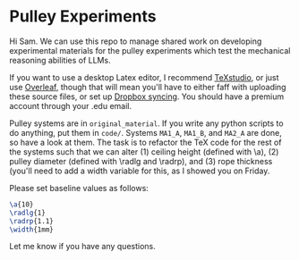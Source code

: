 # Pulley Experiments

Hi Sam. We can use this repo to manage shared work on developing 
experimental materials for the pulley experiments which test the 
mechanical reasoning abilities of LLMs.

If you want to use a desktop Latex editor, I recommend 
[TeXstudio](https://www.texstudio.org/), or just use 
[Overleaf](https://www.overleaf.com/), though that will mean you'll have 
to either faff with uploading these source files, or set up [Dropbox 
syncing](https://www.overleaf.com/learn/how-to/Dropbox_Synchronization). 
You should have a premium account through your .edu email. 

Pulley systems are in `original_material`. If you write any python scripts to do anything, put them in `code/`. Systems `MA1_A`, `MA1_B`, and `MA2_A` are done, so have a look at them. 
The task is to refactor the TeX code for the rest of the systems such that
we can alter (1) ceiling height (defined with \a), (2) pulley diameter 
(defined with \radlg and \radrp), and (3) rope thickness (you'll need to 
add a width variable for this, as I showed you on Friday.

Please set baseline values as follows:

```latex
\a{10}
\radlg{1}
\radrp{1.1}
\width{1mm}
```

Let me know if you have any questions. 
